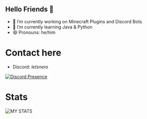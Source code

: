 ## Hello Friends 🙏

- 🔭 I’m currently working on Minecraft Plugins and Discord Bots
- 🌱 I’m currently learning Java & Python
- 😄 Pronouns: he/him

# Contact here
- Discord: *letsnero*

[![Discord Presence](https://lanyard.cnrad.dev/api/1218566508016435271)](https://discord.com/users/1218566508016435271)

# Stats
![MY STATS](https://github-readme-stats.vercel.app/api?username=finleyjoel1&show_icons=true&theme=radical)
